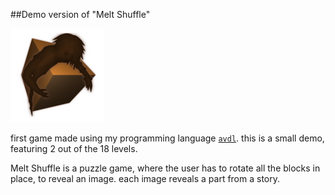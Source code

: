 ##Demo version of "Melt Shuffle"

<img id="icon" src="/images/icon_shuffled-nightmares.png" alt="Shuffled Nightmares icon"/>

first game made using my programming language [`avdl`](https://github.com/tomtsagk/avdl).
this is a small demo, featuring 2 out of the 18 levels.

Melt Shuffle is a puzzle game, where the user has to
rotate all the blocks in place, to reveal an image.
each image reveals a part from a story.
